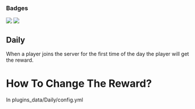 ### Badges
[![](https://poggit.pmmp.io/shield.state/Daily)](https://poggit.pmmp.io/p/Daily)
<a href="https://poggit.pmmp.io/p/Daily"><img src="https://poggit.pmmp.io/shield.state/Daily"></a>
## Daily
When a player joins the server for the first time of the day the player will get the reward.

# How To Change The Reward?
In plugins_data/Daily/config.yml
